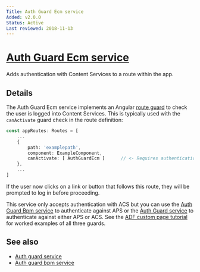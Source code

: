 ```yaml
---
Title: Auth Guard Ecm service
Added: v2.0.0
Status: Active
Last reviewed: 2018-11-13
---
```


# [Auth Guard Ecm service](../../../lib/core/src/lib/auth/guard/auth-guard-ecm.service.ts "Defined in auth-guard-ecm.service.ts")

Adds authentication with Content Services to a route within the app.

## Details

The Auth Guard Ecm service implements an Angular
[route guard](https://angular.io/guide/router#milestone-5-route-guards)
to check the user is logged into Content Services. This is typically used with the
`canActivate` guard check in the route definition:

```ts
const appRoutes: Routes = [
    ...
    {
        path: 'examplepath',
        component: ExampleComponent,
        canActivate: [ AuthGuardEcm ]      // <- Requires authentication for this route.
    },
    ...
]
```

If the user now clicks on a link or button that follows this route, they will be prompted
to log in before proceeding.

This service only accepts authentication with ACS but you can use the
[Auth Guard Bpm service](auth-guard-bpm.service.md) to authenticate
against APS or the [Auth Guard service](auth-guard.service.md) to authenticate against
either APS or ACS. See the
[ADF custom page tutorial](https://community.alfresco.com/docs/DOC-6628-adf-105-creating-custom-pages-and-components)
for worked examples of all three guards.

## See also

-   [Auth guard service](auth-guard.service.md)
-   [Auth guard bpm service](auth-guard-bpm.service.md)
